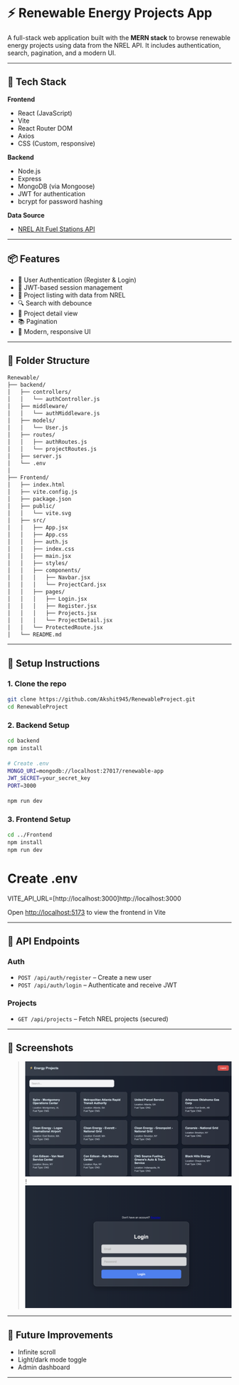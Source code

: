 # ⚡ Renewable Energy Projects App

A full-stack web application built with the **MERN stack** to browse renewable energy projects using data from the NREL API. It includes authentication, search, pagination, and a modern UI.

---

## 🚀 Tech Stack

**Frontend**

- React (JavaScript)
- Vite
- React Router DOM
- Axios
- CSS (Custom, responsive)

**Backend**

- Node.js
- Express
- MongoDB (via Mongoose)
- JWT for authentication
- bcrypt for password hashing

**Data Source**

- [NREL Alt Fuel Stations API](https://developer.nrel.gov/docs/transportation/alt-fuel-stations-v1/)

---

## 📦 Features

- 🔐 User Authentication (Register & Login)
- 🧠 JWT-based session management
- 🌱 Project listing with data from NREL
- 🔍 Search with debounce
- 📄 Project detail view
- 📚 Pagination
- 🌈 Modern, responsive UI

---

## 📂 Folder Structure

```
Renewable/
├── backend/
│   ├── controllers/
│   │   └── authController.js
│   ├── middleware/
│   │   └── authMiddleware.js
│   ├── models/
│   │   └── User.js
│   ├── routes/
│   │   ├── authRoutes.js
│   │   └── projectRoutes.js
│   ├── server.js
│   └── .env
│
├── Frontend/
│   ├── index.html
│   ├── vite.config.js
│   ├── package.json
│   ├── public/
│   │   └── vite.svg
│   ├── src/
│   │   ├── App.jsx
│   │   ├── App.css
│   │   ├── auth.js
│   │   ├── index.css
│   │   ├── main.jsx
│   │   ├── styles/
│   │   ├── components/
│   │   │   ├── Navbar.jsx
│   │   │   └── ProjectCard.jsx
│   │   ├── pages/
│   │   │   ├── Login.jsx
│   │   │   ├── Register.jsx
│   │   │   ├── Projects.jsx
│   │   │   └── ProjectDetail.jsx
│   │   └── ProtectedRoute.jsx
│   └── README.md
```

---

## 🔧 Setup Instructions

### 1. Clone the repo

```bash
git clone https://github.com/Akshit945/RenewableProject.git
cd RenewableProject
```

### 2. Backend Setup

```bash
cd backend
npm install

# Create .env
MONGO_URI=mongodb://localhost:27017/renewable-app
JWT_SECRET=your_secret_key
PORT=3000

npm run dev
```

### 3. Frontend Setup

```bash
cd ../Frontend
npm install
npm run dev
```
# Create .env
VITE_API_URL=[http://localhost:3000]http://localhost:3000
 
Open [http://localhost:5173](http://localhost:5173) to view the frontend in Vite

---

## 🔐 API Endpoints

### Auth

- `POST /api/auth/register` – Create a new user
- `POST /api/auth/login` – Authenticate and receive JWT

### Projects

- `GET /api/projects` – Fetch NREL projects (secured)

---

## 📸 Screenshots

>  ![Project Page](image.png)
>  !![Login Page](image-1.png)

---

## 🧠 Future Improvements

- Infinite scroll
- Light/dark mode toggle
- Admin dashboard

---

